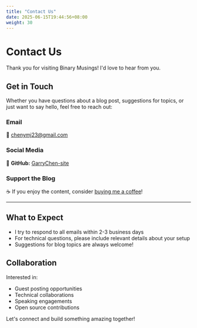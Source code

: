 ```yaml
---
title: "Contact Us"
date: 2025-06-15T19:44:56+08:00
weight: 30
---
```


# Contact Us

Thank you for visiting Binary Musings! I'd love to hear from you.

## Get in Touch

Whether you have questions about a blog post, suggestions for topics, or just want to say hello, feel free to reach out:

### Email
📧 [chenymj23@gmail.com](mailto:chenymj23@gmail.com)

### Social Media
🐙 **GitHub:** [GarryChen-site](https://github.com/GarryChen-site)

### Support the Blog
☕ If you enjoy the content, consider [buying me a coffee](https://ko-fi.com/garrychen)!

---

## What to Expect

- I try to respond to all emails within 2-3 business days
- For technical questions, please include relevant details about your setup
- Suggestions for blog topics are always welcome!

## Collaboration

Interested in:
- Guest posting opportunities
- Technical collaborations
- Speaking engagements
- Open source contributions

Let's connect and build something amazing together!
